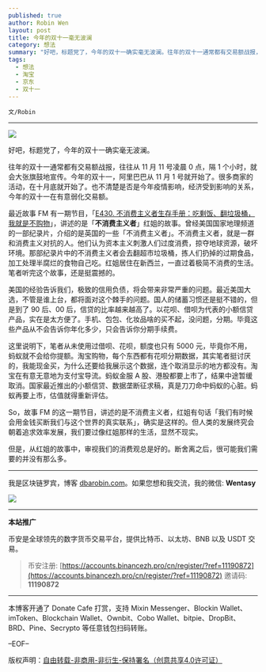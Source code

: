 ```yaml
---
published: true
author: Robin Wen
layout: post
title: 今年的双十一毫无波澜
category: 想法
summary: "好吧，标题党了，今年的双十一确实毫无波澜。往年的双十一通常都有交易额战报，往往从 11 月 11 号凌晨 0 点，隔 1 个小时，就会大张旗鼓地宣传。今年的双十一，阿里巴巴从 11 月 1 号就开始了。很多商家的活动，在十月底就开始了。也不清楚是否是今年疫情影响，经济受到影响的关系，今年的双十一在有意弱化交易额。但是，从红姐的故事中，审视我们的消费观总是好的。断舍离之后，很可能我们需要的并没有那么多。"
tags:
  - 想法
  - 淘宝
  - 京东
  - 双十一
---
```


`文/Robin`

***

![](https://cdn.dbarobin.com/2p7utvz.png)

好吧，标题党了，今年的双十一确实毫无波澜。

往年的双十一通常都有交易额战报，往往从 11 月 11 号凌晨 0 点，隔 1 个小时，就会大张旗鼓地宣传。今年的双十一，阿里巴巴从 11 月 1 号就开始了。很多商家的活动，在十月底就开始了。也不清楚是否是今年疫情影响，经济受到影响的关系，今年的双十一在有意弱化交易额。

最近故事 FM 有一期节目，「[E430. 不消费主义者生存手册：吃剩饭、翻垃圾桶，我就是不购物](https://storyfm.cn/episodes/e430-handbook-for-non-consumerists-i-just-dont-shop-if-i-eat-leftovers-and-flip-through-the-trash-can/)」，讲述的是「**不消费主义者**」红姐的故事。曾经美国国家地理频道的一部纪录片，介绍的是英国的一些「不消费主义者」。不消费主义者，就是一群和消费主义对抗的人。他们认为资本主义刺激人们过度消费，掠夺地球资源，破坏环境。那部纪录片中的不消费主义者会去翻超市垃圾桶，拣人们扔掉的过期食品，加工处理半腐烂的食物自己吃。红姐居住在新西兰，一直过着极简不消费的生活。笔者听完这个故事，还是挺震撼的。

美国的经验告诉我们，极致的信用负债，将会带来非常严重的问题。最近美国大选，不管是谁上台，都将面对这个棘手的问题。国人的储蓄习惯还是挺不错的，但是到了 90 后、00 后，信贷的比率越来越高了。以花呗、借呗为代表的小额信贷产品，实在是太方便了。手机、包包、化妆品啥的买不起，没问题，分期。毕竟这些产品从不会告诉你年化多少，只会告诉你分期手续费。

这里说明下，笔者从未使用过借呗、花呗，额度也只有 5000 元，毕竟你不用，蚂蚁就不会给你提额。淘宝购物，每个东西都有花呗分期数据，其实笔者挺讨厌的，我能现金买，为什么还要给我展示这个数据，连个取消显示的地方都没有。淘宝在有意无意地为支付宝导流。蚂蚁金服 A 股、港股都要上市了，结果中途暂缓取消。国家最近推出的小额信贷、数据垄断征求稿，真是刀刀命中蚂蚁的心脏。蚂蚁再要上市，估值就得重新评估。

So，故事 FM 的这一期节目，讲述的是不消费主义者，红姐有句话「我们有时候会用金钱买断我们与这个世界的真实联系」，确实是这样的。但人类的发展终究会朝着追求效率发展，我们要过像红姐那样的生活，显然不现实。

但是，从红姐的故事中，审视我们的消费观总是好的。断舍离之后，很可能我们需要的并没有那么多。

***

我是区块链罗宾，博客 [dbarobin.com](https://dbarobin.com/)。如果您想和我交流，我的微信: **Wentasy**

![](https://cdn.dbarobin.com/v4yywe2.png)

***

**本站推广**

币安是全球领先的数字货币交易平台，提供比特币、以太坊、BNB 以及 USDT 交易。

> 币安注册: [https://accounts.binancezh.pro/cn/register/?ref=11190872](https://accounts.binancezh.pro/cn/register/?ref=11190872)
> 邀请码: **11190872**

***

本博客开通了 Donate Cafe 打赏，支持 Mixin Messenger、Blockin Wallet、imToken、Blockchain Wallet、Ownbit、Cobo Wallet、bitpie、DropBit、BRD、Pine、Secrypto 等任意钱包扫码转账。

<center>
    <div class="--donate-button"
         data-button-id="f8b9df0d-af9a-460d-8258-d3f435445075"
    ></div>
</center>

–EOF–

版权声明：[自由转载-非商用-非衍生-保持署名（创意共享4.0许可证）](http://creativecommons.org/licenses/by-nc-nd/4.0/deed.zh)